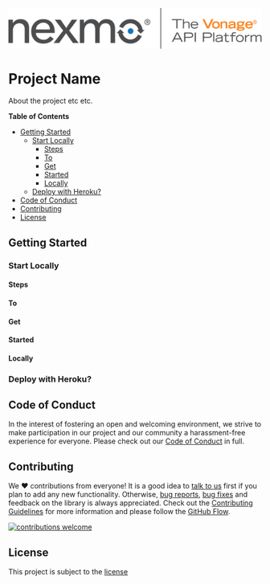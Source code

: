 ![Nexmo](nexmo.png)

# Project Name

About the project etc etc.

**Table of Contents**

- [Getting Started](#getting-started)
  - [Start Locally](#start-locally)
    - [Steps](#steps)
    - [To](#to)
    - [Get](#get)
    - [Started](#started)
    - [Locally](#locally)
  - [Deploy with Heroku?](#deploy-with-heroku)
- [Code of Conduct](#code-of-conduct)
- [Contributing](#contributing)
- [License](#license)


## Getting Started

### Start Locally

#### Steps

#### To

#### Get

#### Started

#### Locally

### Deploy with Heroku?

## Code of Conduct

In the interest of fostering an open and welcoming environment, we strive to make participation in our project and our community a harassment-free experience for everyone. Please check out our [Code of Conduct](coc) in full.

## Contributing 
We :heart: contributions from everyone! It is a good idea to [talk to us](talktous) first if you plan to add any new functionality. Otherwise, [bug reports](issues), [bug fixes](pulls) and feedback on the library is always appreciated. Check out the [Contributing Guidelines](contributing) for more information and please follow the [GitHub Flow](githubflow).

[![contributions welcome](contribadge)][issues]

## License

This project is subject to the [license]

[contribadge]: https://img.shields.io/badge/contributions-welcome-brightgreen.svg?style=flat
[coc]: CODE_OF_CONDUCT.md
[contributing]: CONTRIBUTING.md
[githubflow]: https://guides.github.com/introduction/flow/index.html
[pulls]: ./../../pulls
[talktous]: https://developer.nexmo.com/community/slack
[issues]: ./../../issues
[signup]: https://dashboard.nexmo.com/sign-up?utm_source=DEV_REL&utm_medium=github&utm_campaign=lukeocodes
[license]: LICENSE "MIT License"
